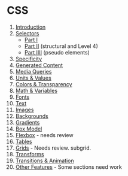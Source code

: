# CSS

<ol>
    <li><a href="intro">Introduction</a></li>
    <li><a href="selectors">Selectors</a>
        <ul>
            <li><a href="selectors">Part I</a></li>
            <li><a href="selectors/index2.html">Part II</a> (structural and Level 4)</li>
            <li><a href="selectors/pseudo.html">Part IIII</a> (pseudo elements)</li>
        </ul>
    </li>
    <li><a href="selectors/specificity.html">Specificity</a></li>
    <li><a href="generated">Generated Content</a></li>
    <li><a href="media">Media Queries</a></li>
    <li><a href="values">Units &amp; Values </a></li>
    <li><a href="colors">Colors &amp; Transparency </a></li>
    <li><a href="math">Math &amp; Variables</a></li>
    <li><a href="fonts">Fonts</a></li>
    <li><a href="text">Text</a></li>
    <li><a href="images">Images</a></li>
    <li><a href="background">Backgrounds</a></li>
    <li><a href="gradients">Gradients</a></li>
    <li><a href="boxmodel">Box Model</a></li>
    <li><a href="flexbox">Flexbox</a> - needs review</li>
    <li><a href="tables">Tables</a></li>
    <li><a href="grid">Grids</a> - Needs review. subgrid.</li>
    <li><a href="transforms">Transforms</a></li>
    <li><a href="animations">Transitions &amp; Animation</a></li>
  <li><a href="other">Other Features</a> - Some sections need work</li>
</ol>
